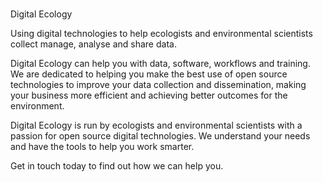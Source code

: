 # 
Digital Ecology

Using digital technologies to help ecologists and environmental scientists collect manage, analyse and share data.

Digital Ecology can help you with data, software, workflows and training. We are dedicated to helping you make the best use of open source technologies to improve your data collection and dissemination, making your business more efficient and achieving better outcomes for the environment.

Digital Ecology is run by ecologists and environmental scientists with a passion for open source digital technologies. We understand your needs and have the tools to help you work smarter.

Get in touch today to find out how we can help you.
